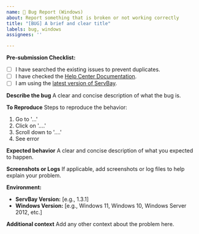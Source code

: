 ```yaml
---
name: 🐞 Bug Report (Windows)
about: Report something that is broken or not working correctly
title: "[BUG] A brief and clear title"
labels: bug, windows
assignees: ''

---
```


**Pre-submission Checklist:**

- [ ] I have searched the existing issues to prevent duplicates.
- [ ] I have checked the [Help Center Documentation](https://support.servbay.com/).
- [ ] I am using the [latest version of ServBay](https://www.servbay.com/download/).

**Describe the bug**
A clear and concise description of what the bug is.

**To Reproduce**
Steps to reproduce the behavior:
1. Go to '...'
2. Click on '....'
3. Scroll down to '....'
4. See error

**Expected behavior**
A clear and concise description of what you expected to happen.

**Screenshots or Logs**
If applicable, add screenshots or log files to help explain your problem.

**Environment:**
 - **ServBay Version:** [e.g., 1.3.1]
 - **Windows Version:** [e.g., Windows 11, Windows 10, Windows Server 2012, etc.]

**Additional context**
Add any other context about the problem here.